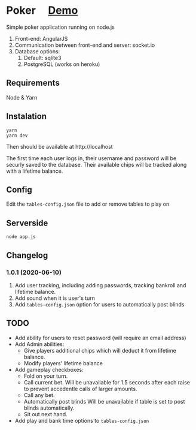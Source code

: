 # Poker &nbsp; &nbsp; [Demo](https://trexpoker.herokuapp.com/)
Simple poker application running on node.js
1. Front-end: AngularJS
2. Communication between front-end and server: socket.io
3. Database options:
	1. Default: sqlite3
	2. PostgreSQL (works on heroku)
## Requirements
Node & Yarn
## Instalation
    yarn
    yarn dev
Then should be available at http://localhost

The first time each user logs in, their username and password will be securly saved to the database. Their available chips will be tracked along with a lifetime balance.
## Config
Edit the `tables-config.json` file to add or remove tables to play on
## Serverside
    node app.js
## Changelog
### 1.0.1 (2020-06-10)
1. Add user tracking, including adding passwords, tracking bankroll and lifetime balance.
2. Add sound when it is user's turn
3. Add `tables-config.json` option for users to automatically post blinds
## TODO
* Add ability for users to reset password (will require an email address)
* Add Admin abilities:
  * Give players additional chips which will deduct it from lifetime balance.
  * Modify players' lifetime balance
* Add gameplay checkboxes:
  * Fold on your turn.
  * Call current bet.
Will be unavailable for 1.5 seconds after each raise to prevent accedentle calls of larger amounts.
  * Call any bet.
  * Automatically post blinds
Will be unavailable if table is set to post blinds automatically.
  * Sit out next hand.
 * Add play and bank time options to `tables-config.json`